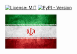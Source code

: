 [![License: MIT](https://img.shields.io/badge/license-MIT-C06524)](https://github.com/YehudaElyasaf/stucknet/blob/master/LICENSE)
[![PyPI - Version](https://img.shields.io/pypi/v/stucknet.svg)](https://pypi.org/project/stucknet/)

<img src="https://github.com/YehudaElyasaf/stucknet/blob/main/docs/images/flag.jpg?raw=True" alt="iran_flag" width="165">
